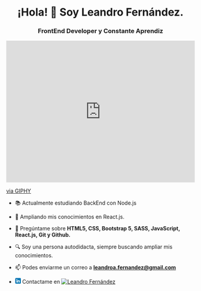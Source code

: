 <h1 align="center">¡Hola! 👋 Soy Leandro Fernández.</h1>
<h3 align="center">FrontEnd Developer y Constante Aprendiz </h3>
<div style="width:100%;height:0;padding-bottom:75%;position:relative;"><iframe src="https://giphy.com/embed/qgQUggAC3Pfv687qPC" width="100%" height="100%" style="position:absolute" frameBorder="0" class="giphy-embed" allowFullScreen></iframe></div><p><a href="https://giphy.com/gifs/dommespace-domme-space-programador-qgQUggAC3Pfv687qPC">via GIPHY</a></p>

- 📚 Actualmente estudiando BackEnd con Node.js

- 🌱 Ampliando mis conocimientos en React.js.

- 💬 Pregúntame sobre **HTML5, CSS, Bootstrap 5, SASS, JavaScript, React.js, Git y Github.**

- 🔍 Soy una persona autodidacta, siempre buscando ampliar mis conocimientos.

- 📫 Podes enviarme un correo a **leandroa.fernandez@gmail.com**

- <img src="linkedin.png" alt="LinkedIn Logo" width="15px"> Contactame en [![Leandro Fernández](https://www.linkedin.com/in/leandro-agustín-fernández/)](https://www.linkedin.com/in/leandro-agustín-fernández/)
